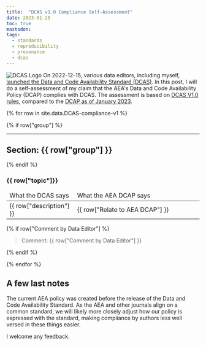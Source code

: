 ```yaml
---
title:  "DCAS v1.0 Compliance Self-Assessment"
date: 2023-01-25
toc: true
mastodon: 
tags:
  - standards
  - reproducibility
  - provenance
  - dcas
---
```


![DCAS Logo](https://datacodestandard.org/assets/img/logo-800.png)
On 2022-12-15, various data editors, including myself, [launched the Data and Code Availability Standard (DCAS)](2022-12-15-launching-dcas).  In this post, I will do a self-assessment of my claim that the AEA's Data and Code Availability Policy (DCAP) complies with DCAS. The assessment is based on [DCAS V1.0 rules](https://github.com/social-science-data-editors/DCAS/blob/4b68868d3ecd9ac331f9add6813dae4ffe9b8d87/_data/rules.csv), compared to the [DCAP as of January 2023](https://www.aeaweb.org/journals/data/data-code-policy).


{% for row in site.data.DCAS-compliance-v1 %}
  <!-- group,topic,description,Relate to AEA DCAP,Comment by Data Editor -->

{% if row["group"] %}

---

## Section: {{ row["group"] }} 

{% endif %}

### {{ row["topic"]}}

<table>
<thead>
<tr><td>What the DCAS says</td><td>What the AEA DCAP says</td>
</tr></thead>

<td width="35%">{{ row["description"] }}</td>
<td>{{ row["Relate to AEA DCAP"] }}</td>

</table>

{% if row["Comment by Data Editor"] %}

> Comment: {{ row["Comment by Data Editor"] }}

{% endif %}

  {% endfor %}


## A few last notes

The current AEA policy was created before the release of the Data and Code Availability Standard. As the AEA and other journals align on a common standard, we will likely more closely adjust how our policy is expressed with the standard, making compliance by authors less well versed in these things easier.

I welcome any feedback.